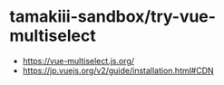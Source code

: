 # tamakiii-sandbox/try-vue-multiselect
- https://vue-multiselect.js.org/
- https://jp.vuejs.org/v2/guide/installation.html#CDN
